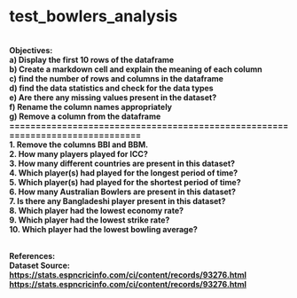 # test_bowlers_analysis
<br> 
<b> Objectives:
<br> a) Display the first 10 rows of the dataframe
<br> b) Create a markdown cell and explain the meaning of each column
<br> c) find the number of rows and columns in the dataframe
<br> d) find the data statistics and check for the data types
<br> e) Are there any missing values present in the dataset?
<br> f) Rename the column names appropriately
<br> g) Remove a column from the dataframe
==============================================================================
<br> 1. Remove the columns BBI and BBM.
<br> 2. How many players played for ICC?
<br> 3. How many different countries are present in this dataset? 
<br> 4. Which player(s) had played for the longest period of time?
<br> 5. Which player(s) had played for the shortest period of time?
<br> 6. How many Australian Bowlers are present in this dataset?
<br> 7. Is there any Bangladeshi player present in this dataset?
<br> 8. Which player had the lowest economy rate?
<br> 9. Which player had the lowest strike rate?
<br> 10. Which player had the lowest bowling average?
  
<br> **References**:
<br> **Dataset Source**: https://stats.espncricinfo.com/ci/content/records/93276.html
https://stats.espncricinfo.com/ci/content/records/93276.html
